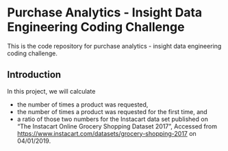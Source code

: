 # Purchase Analytics - Insight Data Engineering Coding Challenge
This is the code repository for purchase analytics - insight data engineering coding challenge.

## Introduction
In this project, we will calculate 
- the number of times a product was requested, 
- the number of times a product was requested for the first time, and
- a ratio of those two numbers
for the Instacart data set published on “The Instacart Online Grocery Shopping Dataset 2017”, Accessed from https://www.instacart.com/datasets/grocery-shopping-2017 on 04/01/2019.
